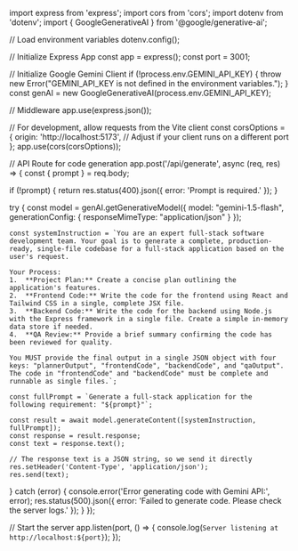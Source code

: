 import express from 'express';
import cors from 'cors';
import dotenv from 'dotenv';
import { GoogleGenerativeAI } from '@google/generative-ai';

// Load environment variables
dotenv.config();

// Initialize Express App
const app = express();
const port = 3001;

// Initialize Google Gemini Client
if (!process.env.GEMINI_API_KEY) {
  throw new Error("GEMINI_API_KEY is not defined in the environment variables.");
}
const genAI = new GoogleGenerativeAI(process.env.GEMINI_API_KEY);

// Middleware
app.use(express.json());

// For development, allow requests from the Vite client
const corsOptions = {
  origin: 'http://localhost:5173', // Adjust if your client runs on a different port
};
app.use(cors(corsOptions));


// API Route for code generation
app.post('/api/generate', async (req, res) => {
  const { prompt } = req.body;

  if (!prompt) {
    return res.status(400).json({ error: 'Prompt is required.' });
  }

  try {
    const model = genAI.getGenerativeModel({ 
        model: "gemini-1.5-flash",
        generationConfig: { responseMimeType: "application/json" }
    });
    
    const systemInstruction = `You are an expert full-stack software development team. Your goal is to generate a complete, production-ready, single-file codebase for a full-stack application based on the user's request.

    Your Process:
    1.  **Project Plan:** Create a concise plan outlining the application's features.
    2.  **Frontend Code:** Write the code for the frontend using React and Tailwind CSS in a single, complete JSX file.
    3.  **Backend Code:** Write the code for the backend using Node.js with the Express framework in a single file. Create a simple in-memory data store if needed.
    4.  **QA Review:** Provide a brief summary confirming the code has been reviewed for quality.

    You MUST provide the final output in a single JSON object with four keys: "plannerOutput", "frontendCode", "backendCode", and "qaOutput".
    The code in "frontendCode" and "backendCode" must be complete and runnable as single files.`;

    const fullPrompt = `Generate a full-stack application for the following requirement: "${prompt}"`;
    
    const result = await model.generateContent([systemInstruction, fullPrompt]);
    const response = result.response;
    const text = response.text();
    
    // The response text is a JSON string, so we send it directly
    res.setHeader('Content-Type', 'application/json');
    res.send(text);

  } catch (error) {
    console.error('Error generating code with Gemini API:', error);
    res.status(500).json({ error: 'Failed to generate code. Please check the server logs.' });
  }
});

// Start the server
app.listen(port, () => {
  console.log(`Server listening at http://localhost:${port}`);
});
